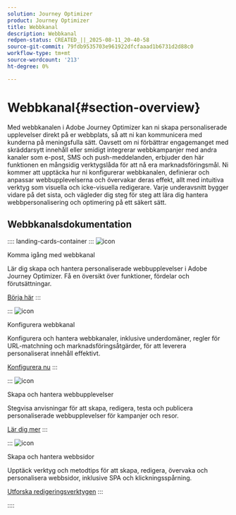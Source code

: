```yaml
---
solution: Journey Optimizer
product: Journey Optimizer
title: Webbkanal
description: Webbkanal
redpen-status: CREATED_||_2025-08-11_20-40-58
source-git-commit: 79fdb9535703e961922dfcfaaad1b6731d2d88c0
workflow-type: tm+mt
source-wordcount: '213'
ht-degree: 0%

---
```



# Webbkanal{#section-overview}

Med webbkanalen i Adobe Journey Optimizer kan ni skapa personaliserade upplevelser direkt på er webbplats, så att ni kan kommunicera med kunderna på meningsfulla sätt. Oavsett om ni förbättrar engagemanget med skräddarsytt innehåll eller smidigt integrerar webbkampanjer med andra kanaler som e-post, SMS och push-meddelanden, erbjuder den här funktionen en mångsidig verktygslåda för att nå era marknadsföringsmål. Ni kommer att upptäcka hur ni konfigurerar webbkanalen, definierar och anpassar webbupplevelserna och övervakar deras effekt, allt med intuitiva verktyg som visuella och icke-visuella redigerare. Varje underavsnitt bygger vidare på det sista, och vägleder dig steg för steg att lära dig hantera webbpersonalisering och optimering på ett säkert sätt.

## Webbkanalsdokumentation

:::: landing-cards-container
:::
![icon](https://cdn.experienceleague.adobe.com/icons/circle-play.svg?lang=sv-SE)

Komma igång med webbkanal

Lär dig skapa och hantera personaliserade webbupplevelser i Adobe Journey Optimizer. Få en översikt över funktioner, fördelar och förutsättningar.

[Börja här](../using/web/get-started-web.md)
:::

:::
![icon](https://cdn.experienceleague.adobe.com/icons/gear.svg?lang=sv-SE)

Konfigurera webbkanal

Konfigurera och hantera webbkanaler, inklusive underdomäner, regler för URL-matchning och marknadsföringsåtgärder, för att leverera personaliserat innehåll effektivt.

[Konfigurera nu](configure-web-channel-landing-page.md)
:::

:::
![icon](https://cdn.experienceleague.adobe.com/icons/list-check.svg?lang=sv-SE)

Skapa och hantera webbupplevelser

Stegvisa anvisningar för att skapa, redigera, testa och publicera personaliserade webbupplevelser för kampanjer och resor.

[Lär dig mer](../using/web/create-web.md)
:::

:::
![icon](https://cdn.experienceleague.adobe.com/icons/screwdriver-wrench.svg?lang=sv-SE)

Skapa och hantera webbsidor

Upptäck verktyg och metodtips för att skapa, redigera, övervaka och personalisera webbsidor, inklusive SPA och klickningsspårning.

[Utforska redigeringsverktygen](author-web-pages-landing-page.md)
:::

::::
